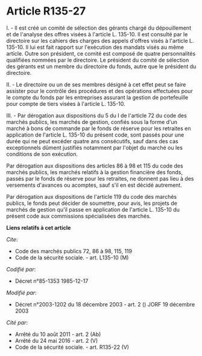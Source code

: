 # Article R135-27

I. - Il est créé un comité de sélection des gérants chargé du dépouillement et de l'analyse des offres visées à l'article L.
135-10. Il est consulté par le directoire sur les cahiers des charges des appels d'offres visés à l'article L. 135-10. Il lui
est fait rapport sur l'exécution des mandats visés au même article. Outre son président, ce comité est composé de quatre
personnalités qualifiées nommées par le directoire. Le président du comité de sélection des gérants est un membre du
directoire du fonds, autre que le président du directoire.

II. - Le directoire ou un de ses membres désigné à cet effet peut se faire assister pour le contrôle des procédures et des
opérations effectuées pour le compte du fonds par les entreprises assurant la gestion de portefeuille pour compte de tiers
visées à l'article L. 135-10.

III. - Par dérogation aux dispositions du 5 du I de l'article 72 du code des marchés publics, les marchés de gestion, confiés
sous la forme d'un marché à bons de commande par le fonds de réserve pour les retraites en application de l'article L. 135-10
du présent code, sont passés pour une durée qui ne peut excéder quatre ans consécutifs, sauf dans des cas exceptionnels
dûment justifiés notamment par l'objet du marché ou les conditions de son exécution.

Par dérogation aux dispositions des articles 86 à 98 et 115 du code des marchés publics, les marchés relatifs à la gestion
financière des fonds, passés par le fonds de réserve pour les retraites, ne donnent pas lieu à des versements d'avances ou
acomptes, sauf s'il en est décidé autrement.

Par dérogation aux dispositions de l'article 119 du code des marchés publics, le fonds peut décider de soumettre, pour avis,
les projets de marchés de gestion qu'il passe en application de l'article L. 135-10 du présent code aux commissions
spécialisées des marchés.

**Liens relatifs à cet article**

_Cite_:

  - Code des marchés publics 72, 86 à 98, 115, 119
  - Code de la sécurité sociale. - art. L135-10 (M)

_Codifié par_:

  - Décret n°85-1353 1985-12-17

_Modifié par_:

  - Décret n°2003-1202 du 18 décembre 2003 - art. 2 () JORF 19 décembre 2003

_Cité par_:

  - Arrêté du 10 août 2011 - art. 2 (Ab)
  - Arrêté du 24 mai 2016 - art. 2 (V)
  - Code de la sécurité sociale. - art. R135-22 (V)
